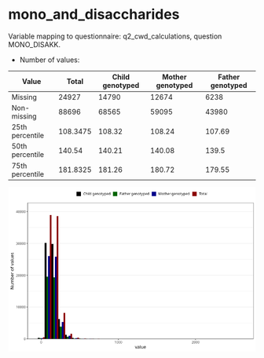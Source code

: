 # mono_and_disaccharides
Variable mapping to questionnaire: q2_cwd_calculations, question MONO_DISAKK.
- Number of values:

| Value | Total | Child genotyped | Mother genotyped | Father genotyped |
| ----- | ----- | --------------- | ---------------- | ---------------- |
| Missing | 24927 | 14790 | 12674 | 6238 |
| Non-missing | 88696 | 68565 | 59095 | 43980 |
| 25th percentile | 108.3475 | 108.32 | 108.24 | 107.69 |
| 50th percentile | 140.54 | 140.21 | 140.08 | 139.5 |
| 75th percentile | 181.8325 | 181.26 | 180.72 | 179.55 |



![](mono_and_disaccharides_n.png)



